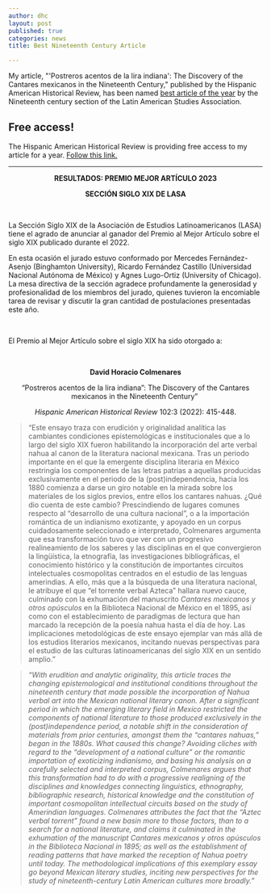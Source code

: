 ```yaml
---
author: dhc 
layout: post
published: true
categories: news
title: Best Nineteenth Century Article

---
```


My article, "'Postreros acentos de la lira indiana': The Discovery of the Cantares mexicanos in the Nineteenth Century," published by the Hispanic American Historical Review, has been named [best article of the year](https://docs.google.com/document/d/1iaGJGNLNA_BLxCrUviZIX6Z3wCalYbjFOmd9mqMaxNE/edit) by the Nineteenth century section of the Latin American Studies Association.

<article class="center mw5 mw6-ns hidden ba mv4">
  <h1 class="f4 bg-near-black white mv0 pv2 ph3">Free access!</h1>
  <div class="pa3 bt">
    <p class="f6 f5-ns lh-copy measure mv0">
      The Hispanic American Historical Review is providing free access to my article for a year. <a href="https://read.dukeupress.edu/hahr/article/102/3/415/315912/Postreros-acentos-de-la-lira-indiana-The-Discovery?guestAccessKey=7a8fdbfc-3d42-4e67-9dfb-6603509926cc">Follow this link.</a>
    </p>
  </div>
</article>

---

<p style="text-align: center;"><strong>RESULTADOS: PREMIO MEJOR ART&Iacute;CULO 2023</strong></p>
<p style="text-align: center;"><strong>SECCI&Oacute;N SIGLO XIX DE LASA</strong></p>
<p>&nbsp;</p>
<p>La Secci&oacute;n Siglo XIX de la Asociaci&oacute;n de Estudios Latinoamericanos (LASA) tiene el agrado de anunciar al ganador del Premio al Mejor Art&iacute;culo sobre el siglo XIX publicado durante el 2022.</p>
<p>En esta ocasi&oacute;n el jurado estuvo conformado por Mercedes Fern&aacute;ndez-Asenjo (Binghamton University), Ricardo Fern&aacute;ndez Castillo (Universidad Nacional Aut&oacute;noma de M&eacute;xico) y Agnes Lugo-Ortiz (University of Chicago). La mesa directiva de la secci&oacute;n agradece profundamente la generosidad y profesionalidad de los miembros del jurado, quienes tuvieron la encomiable tarea de revisar y discutir la gran cantidad de postulaciones presentadas este a&ntilde;o.</p>
<p><br></p>
<p>El Premio al Mejor Art&iacute;culo sobre el siglo XIX ha sido otorgado a:</p>
<p>&nbsp;</p>
<p style="text-align: center;"><strong>David Horacio Colmenares</strong></p>
<p style="text-align: center;">&ldquo;Postreros acentos de la lira indiana&rdquo;: The Discovery of the Cantares mexicanos in the Nineteenth Century&rdquo;&nbsp;</p>
<p style="text-align: center;"><em>Hispanic American Historical Review</em> 102:3 (2022): 415-448.</p>

> “Este ensayo traza con erudición y originalidad analítica las cambiantes condiciones epistemológicas e institucionales que a lo largo del siglo XIX fueron habilitando la incorporación del arte verbal nahua al canon de la literatura nacional mexicana. Tras un periodo importante en el que la emergente disciplina literaria en México restringía los componentes de las letras patrias a aquellas producidas exclusivamente en el periodo de la (post)independencia, hacia los 1880 comienza a darse un giro notable en la mirada sobre los materiales de los siglos previos, entre ellos los cantares nahuas. ¿Qué dio cuenta de este cambio? Prescindiendo de lugares comunes respecto al “desarrollo de una cultura nacional”, o a la importación romántica de un indianismo exotizante, y apoyado en un corpus cuidadosamente seleccionado e interpretado, Colmenares argumenta que esa transformación tuvo que ver con un progresivo realineamiento de los saberes y las disciplinas en el que convergieron la lingüística, la etnografía, las investigaciones bibliográficas, el conocimiento histórico y la constitución de importantes circuitos intelectuales cosmopolitas centrados en el estudio de las lenguas amerindias. A ello, más que a la búsqueda de una literatura nacional, le atribuye el que “el torrente verbal Azteca” hallara nuevo cauce, culminado con la exhumación del manuscrito *Cantares mexicanos y otros opúsculos* en la Biblioteca Nacional de México en el 1895, así como con el establecimiento de paradigmas de lectura que han marcado la recepción de la poesía nahua hasta el día de hoy. Las implicaciones metodológicas de este ensayo ejemplar van más allá de los estudios literarios mexicanos, incitando nuevas perspectivas para el estudio de las culturas latinoamericanas del siglo XIX en un sentido amplio.”

> *“With erudition and analytic originality, this article traces the changing epistemological and institutional conditions throughout the nineteenth century that made possible the incorporation of Nahua verbal art into the Mexican national literary canon. After a significant period in which the emerging literary field in Mexico restricted the components of national literature to those produced exclusively in the (post)independence period, a notable shift in the consideration of materials from prior centuries, amongst them the “cantares nahuas,” began in the 1880s. What caused this change? Avoiding cliches with regard to the “development of a national culture” or the romantic importation of exoticizing indianismo, and basing his analysis on a carefully selected and interpreted corpus, Colmenares argues that this transformation had to do with a progressive realigning of the disciplines and knowledges connecting linguistics, ethnography, bibliographic research, historical knowledge and the constitution of important cosmopolitan intellectual circuits based on the study of Amerindian languages. Colmenares attributes the fact that the “Aztec verbal torrent” found a new basin more to those factors, than to a search for a national literature, and claims it culminated in the exhumation of the manuscript Cantares mexicanos y otros opúsculos in the Biblioteca Nacional in 1895; as well as the establishment of reading patterns that have marked the reception of Nahua poetry until today. The methodological implications of this exemplary essay go beyond Mexican literary studies, inciting new perspectives for the study of nineteenth-century Latin American cultures more broadly.”* 
